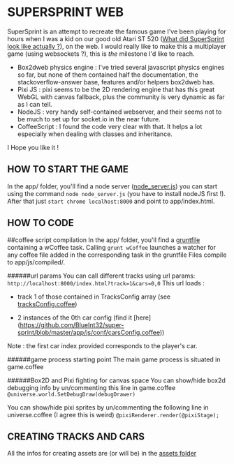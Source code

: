 SUPERSPRINT WEB
===============
SuperSprint is an attempt to recreate the famous game I've been playing for hours when I was a kid on our good old Atari ST 520 ([What did SuperSprint look like actually ?](https://www.youtube.com/watch?v=RdVAUCpVv4o)), on the web. I would really like to make this a multiplayer game (using websockets ?), this is _the_ milestone I'd like to reach.


 - Box2dweb physics engine : I've tried several javascript physics engines so far, but none of them contained half the documentation, the stackoverflow-answer base, features and/or helpers box2dweb has. 
 - Pixi JS : pixi seems to be the 2D rendering engine that has this great WebGL with canvas fallback, plus the community is very dynamic as far as I can tell.
 - NodeJS : very handy self-contained webserver, and their seems not to be much to set up for socket.io in the near future.
 - CoffeeScript : I found the code very clear with that. It helps a lot especially when dealing with classes and inheritance.

I Hope you like it !
 
 
HOW TO START THE GAME
---------------------
In the app/ folder, you'll find a node server ([node_server.js](https://github.com/BlueInt32/super-sprint/blob/master/app/node_server.js)) you can start using the command `node node_server.js` (you have to install nodeJS first !). After that just `start chrome localhost:8000` and point to app/index.html.

HOW TO CODE
---
##coffee script compilation
In the app/ folder, you'll find a [gruntfile](https://github.com/BlueInt32/super-sprint/blob/master/app/gruntfile.js) containing a wCoffee task.
Calling `grunt wCoffee` launches a watcher for any coffee file added in the corresponding task in the gruntfile
Files compile to app/js/compiled/.

######url params
You can call different tracks using url params: 
`http://localhost:8000/index.html?track=1&cars=0,0`
This url loads : 
- track 1 of those contained in TracksConfig array (see [tracksConfig.coffee](https://github.com/BlueInt32/super-sprint/blob/master/app/js/conf/tracksConfig.coffee))

- 2 instances of the 0th car config (find it [here] (https://github.com/BlueInt32/super-sprint/blob/master/app/js/conf/carsConfig.coffee))

Note : the first car index provided corresponds to the player's car. 

######game process starting point
The main game process is situated in game.coffee

######Box2D and Pixi fighting for canvas space
You can  show/hide box2d debugging info by un/commenting this line in game.coffee
`@universe.world.SetDebugDraw(debugDrawer)`

You can show/hide pixi sprites by un/commenting the following line in universe.coffee (I agree this is weird)
`@pixiRenderer.render(@pixiStage);`

CREATING TRACKS AND CARS
------------------------
All the infos for creating assets are (or will be) in the [assets folder](https://github.com/BlueInt32/super-sprint/tree/master/app/assets)

